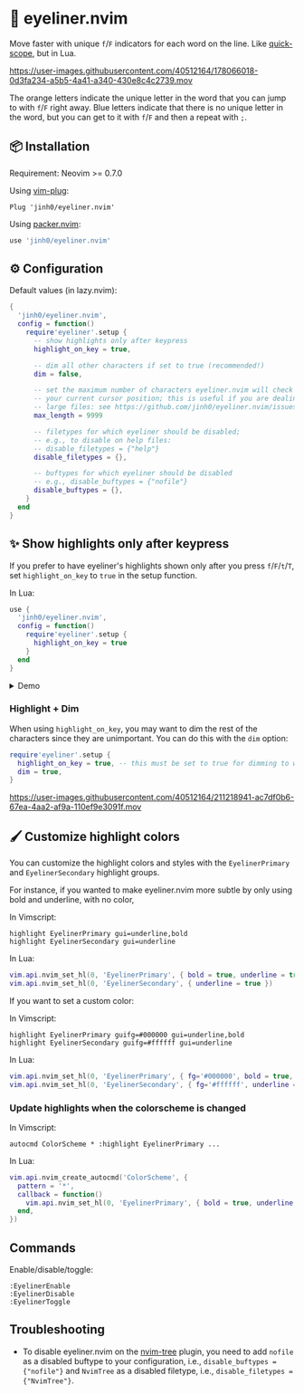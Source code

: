 # 👀 eyeliner.nvim

Move faster with unique `f`/`F` indicators for each word on the line. Like [quick-scope](https://github.com/unblevable/quick-scope), but in Lua.

<!-- ![demo](https://user-images.githubusercontent.com/40512164/181354222-b4487f22-e947-468a-8739-653074e2c012.gif) -->

https://user-images.githubusercontent.com/40512164/178066018-0d3fa234-a5b5-4a41-a340-430e8c4c2739.mov

The orange letters indicate the unique letter in the word that you can jump to with `f`/`F` right away.
Blue letters indicate that there is no unique letter in the word, but you can get to it with `f`/`F` and then a repeat with `;`.


## 📦 Installation
Requirement: Neovim >= 0.7.0

Using [vim-plug](https://github.com/junegunn/vim-plug):
```vim
Plug 'jinh0/eyeliner.nvim'
```

Using [packer.nvim](https://github.com/wbthomason/packer.nvim):
```lua
use 'jinh0/eyeliner.nvim'
```

## ⚙️ Configuration

Default values (in lazy.nvim):
```lua
{
  'jinh0/eyeliner.nvim',
  config = function()
    require'eyeliner'.setup {
      -- show highlights only after keypress
      highlight_on_key = true,

      -- dim all other characters if set to true (recommended!)
      dim = false,             

      -- set the maximum number of characters eyeliner.nvim will check from
      -- your current cursor position; this is useful if you are dealing with
      -- large files: see https://github.com/jinh0/eyeliner.nvim/issues/41
      max_length = 9999        

      -- filetypes for which eyeliner should be disabled;
      -- e.g., to disable on help files:
      -- disable_filetypes = {"help"}
      disable_filetypes = {},

      -- buftypes for which eyeliner should be disabled
      -- e.g., disable_buftypes = {"nofile"}
      disable_buftypes = {},
    }
  end
}
```

## ✨ Show highlights only after keypress
If you prefer to have eyeliner's highlights shown only after you press `f`/`F`/`t`/`T`, set `highlight_on_key` to `true` in the setup function.

In Lua:
```lua
use {
  'jinh0/eyeliner.nvim',
  config = function()
    require'eyeliner'.setup {
      highlight_on_key = true
    }
  end
}
```

<details>
<summary>Demo</summary>

https://user-images.githubusercontent.com/40512164/180614964-c1a63671-7fa8-438d-ad4f-c90079adf098.mov

</details>

### Highlight + Dim

When using `highlight_on_key`, you may want to dim the rest of the characters since they are unimportant. You can do this with the `dim` option:

```lua
require'eyeliner'.setup {
  highlight_on_key = true, -- this must be set to true for dimming to work!
  dim = true,
}
```

https://user-images.githubusercontent.com/40512164/211218941-ac7df0b6-67ea-4aa2-af9a-110ef9e3091f.mov


## 🖌 Customize highlight colors
You can customize the highlight colors and styles with the `EyelinerPrimary` and `EyelinerSecondary` highlight groups.

For instance, if you wanted to make eyeliner.nvim more subtle by only using bold and underline, with no color,

In Vimscript:
```vim
highlight EyelinerPrimary gui=underline,bold
highlight EyelinerSecondary gui=underline
```

In Lua:
```lua
vim.api.nvim_set_hl(0, 'EyelinerPrimary', { bold = true, underline = true })
vim.api.nvim_set_hl(0, 'EyelinerSecondary', { underline = true })
```

If you want to set a custom color:

In Vimscript:
```vim
highlight EyelinerPrimary guifg=#000000 gui=underline,bold
highlight EyelinerSecondary guifg=#ffffff gui=underline
```

In Lua:
```lua
vim.api.nvim_set_hl(0, 'EyelinerPrimary', { fg='#000000', bold = true, underline = true })
vim.api.nvim_set_hl(0, 'EyelinerSecondary', { fg='#ffffff', underline = true })
```

### Update highlights when the colorscheme is changed
In Vimscript:
```vim
autocmd ColorScheme * :highlight EyelinerPrimary ...
```
In Lua:
```lua
vim.api.nvim_create_autocmd('ColorScheme', {
  pattern = '*',
  callback = function()
    vim.api.nvim_set_hl(0, 'EyelinerPrimary', { bold = true, underline = true })
  end,
})
```

## Commands
Enable/disable/toggle:
```
:EyelinerEnable
:EyelinerDisable
:EyelinerToggle
```

## Troubleshooting

- To disable eyeliner.nvim on the [nvim-tree](https://github.com/nvim-tree/nvim-tree.lua) plugin, you need to add `nofile` as a disabled buftype to your configuration, i.e., `disable_buftypes = {"nofile"}` and `NvimTree` as a disabled filetype, i.e., `disable_filetypes = {"NvimTree"}`.

